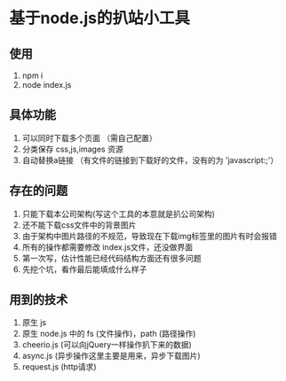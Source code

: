 # 基于node.js的扒站小工具

## 使用
1. npm i
2. node index.js

## 具体功能
1. 可以同时下载多个页面 （需自己配置）
2. 分类保存 css,js,images 资源
3. 自动替换a链接 （有文件的链接到下载好的文件，没有的为 'javascript:;'）

## 存在的问题
1. 只能下载本公司架构(写这个工具的本意就是扒公司架构)
2. 还不能下载css文件中的背景图片
3. 由于架构中图片路径的不规范，导致现在下载img标签里的图片有时会报错
4. 所有的操作都需要修改 index.js文件，还没做界面
5. 第一次写，估计性能已经代码结构方面还有很多问题
6. 先挖个坑，看作最后能填成什么样子

## 用到的技术
1. 原生 js
2. 原生 node.js 中的 fs (文件操作)，path (路径操作)
3. cheerio.js (可以向jQuery一样操作扒下来的数据)
4. async.js (异步操作这里主要是用来，异步下载图片)
5. request.js (http请求)

